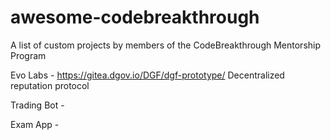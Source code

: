 # awesome-codebreakthrough
A list of custom projects by members of the CodeBreakthrough Mentorship Program

Evo Labs - https://gitea.dgov.io/DGF/dgf-prototype/
Decentralized reputation protocol

Trading Bot - 

Exam App - 

